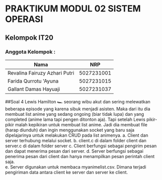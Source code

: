 # PRAKTIKUM MODUL 02 SISTEM OPERASI
## Kelompok IT20
### Anggota Kelompok :
|             Nama              |     NRP    |
|-------------------------------|------------|
| Revalina Fairuzy Azhari Putri | 5027231001 |
| Farida Qurrotu 'Ayuna         | 5027231015 |
| Gallant Damas Hayuaji         | 5027231037 |


##Soal 4
Lewis Hamilton 🏎 seorang wibu akut dan sering melewatkan beberapa episode yang karena sibuk menjadi asisten. Maka dari itu dia membuat list anime yang sedang ongoing (biar tidak lupa) dan yang completed (anime lama tapi pengen ditonton aja). Tapi setelah Lewis pikir-pikir malah kepikiran untuk membuat list anime. Jadi dia membuat file (harap diunduh) dan ingin menggunakan socket yang baru saja dipelajarinya untuk melakukan CRUD pada list animenya. 
a. Client dan server terhubung melalui socket. 
b. client.c di dalam folder client dan server.c di dalam folder server
c. Client berfungsi sebagai pengirim pesan dan dapat menerima pesan dari server.
d. Server berfungsi sebagai penerima pesan dari client dan hanya menampilkan pesan perintah client saja.  
e. Server digunakan untuk membaca myanimelist.csv. Dimana terjadi pengiriman data antara client ke server dan server ke client.
